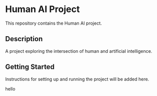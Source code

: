 # Human AI Project

This repository contains the Human AI project.

## Description
A project exploring the intersection of human and artificial intelligence.

## Getting Started
Instructions for setting up and running the project will be added here. 


hello